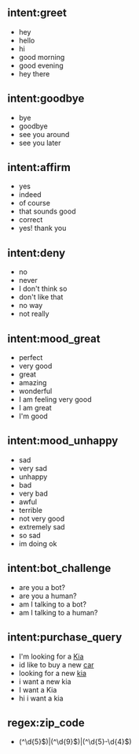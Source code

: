 ## intent:greet
- hey
- hello
- hi
- good morning
- good evening
- hey there

## intent:goodbye
- bye
- goodbye
- see you around
- see you later

## intent:affirm
- yes
- indeed
- of course
- that sounds good
- correct
- yes! thank you

## intent:deny
- no
- never
- I don't think so
- don't like that
- no way
- not really

## intent:mood_great
- perfect
- very good
- great
- amazing
- wonderful
- I am feeling very good
- I am great
- I'm good

## intent:mood_unhappy
- sad
- very sad
- unhappy
- bad
- very bad
- awful
- terrible
- not very good
- extremely sad
- so sad
- im doing ok

## intent:bot_challenge
- are you a bot?
- are you a human?
- am I talking to a bot?
- am I talking to a human?

## intent:purchase_query
- I'm looking for a [Kia](model)
- id like to buy a new [car](model)
- looking for a new [kia](model)
- i want a new kia
- I want a Kia
- hi i want a kia

## regex:zip_code
- (^\d{5}$)|(^\d{9}$)|(^\d{5}-\d{4}$)
